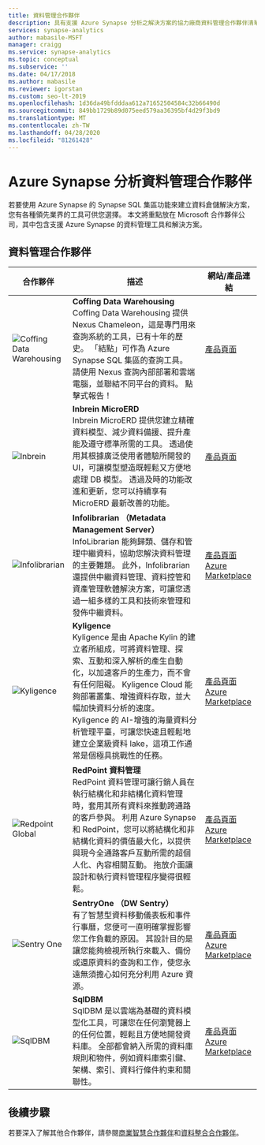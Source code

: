 ```yaml
---
title: 資料管理合作夥伴
description: 具有支援 Azure Synapse 分析之解決方案的協力廠商資料管理合作夥伴清單。
services: synapse-analytics
author: mabasile-MSFT
manager: craigg
ms.service: synapse-analytics
ms.topic: conceptual
ms.subservice: ''
ms.date: 04/17/2018
ms.author: mabasile
ms.reviewer: igorstan
ms.custom: seo-lt-2019
ms.openlocfilehash: 1d36da49bfdddaa612a71652504584c32b66490d
ms.sourcegitcommit: 849bb1729b89d075eed579aa36395bf4d29f3bd9
ms.translationtype: MT
ms.contentlocale: zh-TW
ms.lasthandoff: 04/28/2020
ms.locfileid: "81261428"
---
```

# <a name="azure-synapse-analytics-data-management-partners"></a>Azure Synapse 分析資料管理合作夥伴

若要使用 Azure Synapse 的 Synapse SQL 集區功能來建立資料倉儲解決方案，您有各種領先業界的工具可供您選擇。 本文將重點放在 Microsoft 合作夥伴公司，其中包含支援 Azure Synapse 的資料管理工具和解決方案。

## <a name="data-management-partners"></a>資料管理合作夥伴
| 合作夥伴 | 描述 | 網站/產品連結 |
| ------- | ----------- | -------------------- |
| ![Coffing Data Warehousing](./media/sql-data-warehouse-partner-data-management/coffing-data-warehousing-logo.png) |**Coffing Data Warehousing**<br>Coffing Data Warehousing 提供 Nexus Chameleon，這是專門用來查詢系統的工具，已有十年的歷史。 「結點」可作為 Azure Synapse SQL 集區的查詢工具。 請使用 Nexus 查詢內部部署和雲端電腦，並聯結不同平台的資料。 點擊式報告！ |[產品頁面](https://www.coffingdw.com/software/nexus/)<br> |
| ![Inbrein](./media/sql-data-warehouse-partner-data-management/inbrein-logo.png) |**Inbrein MicroERD**<br>Inbrein MicroERD 提供您建立精確資料模型、減少資料備援、提升產能及遵守標準所需的工具。 透過使用其根據廣泛使用者體驗所開發的 UI，可讓模型塑造既輕鬆又方便地處理 DB 模型。 透過及時的功能改進和更新，您可以持續享有 MicroERD 最新改善的功能。 |[產品頁面](http://microerd.com/)<br> |
| ![Infolibrarian](./media/sql-data-warehouse-partner-data-management/infolibrarian-logo.png) |**Infolibrarian （Metadata Management Server）**<br>InfoLibrarian 能夠歸類、儲存和管理中繼資料，協助您解決資料管理的主要難題。 此外，Infolibrarian 還提供中繼資料管理、資料控管和資產管理軟體解決方案，可讓您透過一組多樣的工具和技術來管理和發佈中繼資料。 |[產品頁面](http://www.infolibcorp.com/metadata-management/software-tools)<br> [Azure Marketplace](https://azure.microsoft.com/marketplace/partners/infolibrarian/infolibrarian-metadata-management-server/)<br> |
| ![Kyligence](./media/sql-data-warehouse-partner-data-management/kyligence-logo.png) |**Kyligence**<br>Kyligence 是由 Apache Kylin 的建立者所組成，可將資料管理、探索、互動和深入解析的產生自動化，以加速客戶的生產力，而不會有任何阻礙。 Kyligence Cloud 能夠部署叢集、增強資料存取，並大幅加快資料分析的速度。 Kyligence 的 AI-增強的海量資料分析管理平臺，可讓您快速且輕鬆地建立企業級資料 lake，這項工作通常是個極具挑戰性的任務。|[產品頁面](https://kyligence.io/)<br> [Azure Marketplace](https://azuremarketplace.microsoft.com/marketplace/apps/kyligence.kyligence)<br> |
| ![Redpoint Global](./media/sql-data-warehouse-partner-data-management/redpoint-global-logo.png) |**RedPoint 資料管理**<br>RedPoint 資料管理可讓行銷人員在執行結構化和非結構化資料管理時，套用其所有資料來推動跨通路的客戶參與。 利用 Azure Synapse 和 RedPoint，您可以將結構化和非結構化資料的價值最大化，以提供與現今全通路客戶互動所需的超個人化、內容相關互動。 拖放介面讓設計和執行資料管理程序變得很輕鬆。 |[產品頁面](http://www.redpoint.net/products/data-management-solutions/)<br> [Azure Marketplace](https://azure.microsoft.com/marketplace/partners/redpoint-global/redpoint-rpdm/)<br> |
| ![Sentry One](./media/sql-data-warehouse-partner-data-management/sql-sentry-logo.png) |**SentryOne （DW Sentry）**<br>有了智慧型資料移動儀表板和事件行事曆，您便可一直明確掌握影響您工作負載的原因。 其設計目的是讓您能夠檢視所執行來載入、備份或還原資料的查詢和工作，使您永遠無須擔心如何充分利用 Azure 資源。 |[產品頁面](https://sentryone.com/platform/azure-sql-dw-performance-monitoring/)<br>[Azure Marketplace](https://sentryone.com/platform/azure-sql-dw-performance-monitoring/)<br> |
| ![SqlDBM](./media/sql-data-warehouse-partner-data-management/sqldbm-logo.png) |**SqlDBM**<br>SqlDBM 是以雲端為基礎的資料模型化工具，可讓您在任何瀏覽器上的任何位置，輕鬆且方便地開發資料庫。 全部都會納入所需的資料庫規則和物件，例如資料庫索引鍵、架構、索引、資料行條件約束和關聯性。 |[產品頁面](http://sqldbm.com/)<br>[Azure Marketplace](https://azuremarketplace.microsoft.com/en-us/marketplace/apps/sqldbm1583438206845.sqldbm-data-modeling-tool?tab=Overview)<br>|

## <a name="next-steps"></a>後續步驟
若要深入了解其他合作夥伴，請參閱[商業智慧合作夥伴](sql-data-warehouse-partner-business-intelligence.md)和[資料整合合作夥伴](sql-data-warehouse-partner-data-integration.md)。






